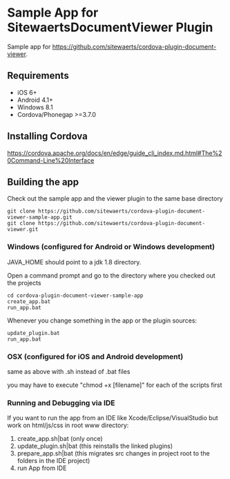 Sample App for SitewaertsDocumentViewer Plugin
============================

Sample app for https://github.com/sitewaerts/cordova-plugin-document-viewer.

## Requirements ##

* iOS 6+
* Android 4.1+
* Windows 8.1
* Cordova/Phonegap >=3.7.0

## Installing Cordova ##

https://cordova.apache.org/docs/en/edge/guide_cli_index.md.html#The%20Command-Line%20Interface


## Building the app ##

Check out the sample app and the viewer plugin to the same base directory
```
git clone https://github.com/sitewaerts/cordova-plugin-document-viewer-sample-app.git
git clone https://github.com/sitewaerts/cordova-plugin-document-viewer.git
```

### Windows (configured for Android or Windows development) ###

JAVA_HOME should point to a jdk 1.8 directory.

Open a command prompt and go to the directory where you checked out the projects
```
cd cordova-plugin-document-viewer-sample-app
create_app.bat
run_app.bat
```

Whenever you change something in the app or the plugin sources:
```
update_plugin.bat
run_app.bat
```

### OSX (configured for iOS and Android development) ###

same as above with .sh instead of .bat files

you may have to execute "chmod +x [filename]" for each of the scripts first


### Running and Debugging via IDE ###

If you want to run the app from an IDE like Xcode/Eclipse/VisualStudio but work on html/js/css in root www directory:

1. create_app.sh|bat (only once)
2. update_plugin.sh|bat (this reinstalls the linked plugins)
3. prepare_app.sh|bat (this migrates src changes in project root to the folders in the IDE project)
4. run App from IDE
